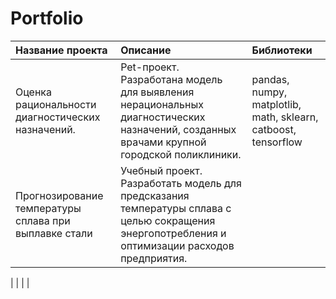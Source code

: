 # Portfolio

| Название проекта | Описание | Библиотеки |
|:---------------|:---------------|:---------------|
| Оценка рациональности диагностических назначений. | Pet-проект. Разработана модель для выявления нерациональных диагностических назначений, созданных врачами крупной городской поликлиники. | pandas, numpy, matplotlib, math, sklearn, catboost, tensorflow               |
| Прогнозирование температуры сплава при выплавке стали | Учебный проект. Разработать модель для предсказания температуры сплава с целью сокращения энергопотребления и оптимизации расходов предприятия. |                |

|                |                |                |

